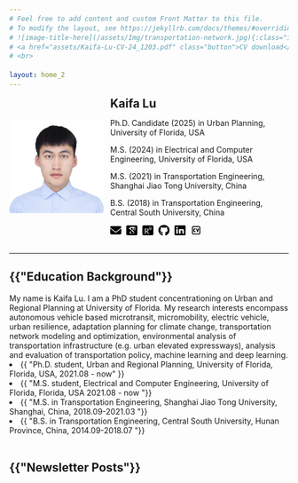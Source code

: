 ```yaml
---
# Feel free to add content and custom Front Matter to this file.
# To modify the layout, see https://jekyllrb.com/docs/themes/#overriding-theme-defaults
# ![image-title-here](/assets/Img/transportation-network.jpg){:class="img-responsive"}
# <a href="assets/Kaifa-Lu-CV-24_1203.pdf" class="button">CV download</a>
# <br>

layout: home_2
---
```


<div style="display: flex; align-items: center;">
  <img src="assets/Portrait_Kaifa.jpg" alt="Kaifa" style="width: 170px; margin-right: 12px; border-radius: 4px;">
  <div>
    <span style="font-weight: bold;font-size: 1.5em;">Kaifa Lu</span>
    <p>Ph.D. Candidate (2025) in Urban Planning, University of Florida, USA</p>
    <p>M.S. (2024) in Electrical and Computer Engineering, University of Florida, USA</p>
    <p>M.S. (2021) in Transportation Engineering, Shanghai Jiao Tong University, China</p>
    <p>B.S. (2018) in Transportation Engineering, Central South University, China</p>
    <a href="mailto:kaifa.lu@ufl.edu" style="text-decoration: none; color: inherit;">
    <img src="assets/envelope-solid.svg" alt="Email" class="icon" title="Email me" style="width: 20px; height: 20px; vertical-align: middle; margin-right: 5px;">
    </a>
    <a href="https://scholar.google.com/citations?hl=en&user=a8eAKS8AAAAJ" style="text-decoration: none; color: inherit;">
    <img src="assets/google-scholar-square.svg" alt="Google Scholar" class="icon" title="Visit Google Scholar" style="width: 20px; height: 20px; vertical-align: middle; margin-right: 5px;">
    </a>
    <a href="https://www.researchgate.net/profile/Lu-Kaifa" style="text-decoration: none; color: inherit;">
    <img src="assets/researchgate-square.svg" alt="ResearchGate" class="icon" title="Visit ResearchGate" style="width: 20px; height: 20px; vertical-align: middle; margin-right: 5px;">
    </a>
    <a href="https://github.com/kaifalu917" style="text-decoration: none; color: inherit;">
    <img src="assets/github-brands-solid.svg" alt="Github" class="icon" title="Visit Github" style="width: 20px; height: 20px; vertical-align: middle; margin-right: 5px;">
    </a>
    <a href="https://www.linkedin.com/in/kaifa-lu-828676225/" style="text-decoration: none; color: inherit;">
    <img src="assets/linkedin-brands-solid.svg" alt="LinkedIn" class="icon" title="Visit linkedIn" style="width: 20px; height: 20px; vertical-align: middle; margin-right: 5px;">
    </a>
    <a href="assets/Kaifa-Lu-CV-24_1203.pdf" style="text-decoration: none; color: inherit;">
    <img src="assets/square-cv-svgrepo-com.svg" alt="Resume" class="resume-link" title="Download CV" style="width: 20px; height: 20px; vertical-align: middle; margin-right: 5px;">
    </a>
  </div>
</div>
<br>

-----------
<h2>{{"Education Background"}}</h2>
My name is Kaifa Lu. I am a PhD student concentrationing on Urban and Regional Planning at University of Florida. My research interests encompass autonomous vehicle based microtransit, micromobility, electric vehicle, urban resilience, adaptation planning for climate change, transportation network modeling and optimization, environmental analysis of transportation infrastructure (e.g. urban elevated expressways), analysis and evaluation of transportation policy, machine learning and deep learning.
<li>{{ "Ph.D. student, Urban and Regional Planning, University of Florida, Florida, USA, 2021.08 - now" }}</li>
<li>{{ "M.S. student, Electrical and Computer Engineering, University of Florida, Florida, USA 2021.08 - now "}}</li>
<li>{{ "M.S. in Transportation Engineering, Shanghai Jiao Tong University, Shanghai, China, 2018.09-2021.03 "}}</li>
<li>{{ "B.S. in Transportation Engineering, Central South University, Hunan Province, China, 2014.09-2018.07 "}}</li>
<br>
<h2>{{"Newsletter Posts"}}</h2>

